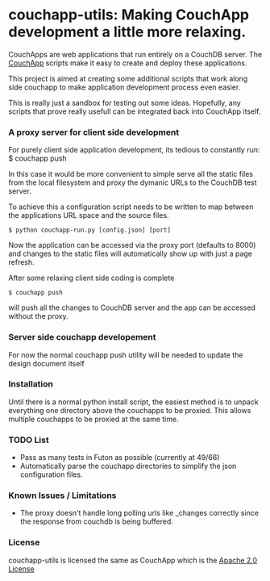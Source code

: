 # couchapp-utils: Making CouchApp development a little more relaxing.

CouchApps are web applications that run entirely on a CouchDB server. The [CouchApp](https://github.com/couchapp/couchapp) scripts make it easy to create and deploy these applications.

This project is aimed at creating some additional scripts that work along side couchapp to make application development process even easier.

This is really just a sandbox for testing out some ideas. Hopefully, any scripts that prove really usefull can be integrated back into CouchApp itself.

### A proxy server for client side development

For purely client side application development, its tedious to constantly run:
    $ couchapp push

In this case it would be more convenient to simple serve all the static files from the local filesystem and proxy the dymanic URLs to the CouchDB test server.

To achieve this a configuration script needs to be written to map between the applications URL space and the source files.

    $ python couchapp-run.py [config.json] [port]

Now the application can be accessed via the proxy port (defaults to 8000) and changes to the static files will automatically show up with just a page refresh.

After some relaxing client side coding is complete

    $ couchapp push

will push all the changes to CouchDB server and the app can be accessed without the proxy.

### Server side couchapp developement

For now the normal couchapp push utility will be needed to update the design document itself 

### Installation

Until there is a normal python install script, the easiest method is to unpack everything one directory above the couchapps to be proxied.
This allows multiple couchapps to be proxied at the same time.

### TODO List
- Pass as many tests in Futon as possible (currently at 49/66)
- Automatically parse the couchapp directories to simplify the json configuration files.
 
### Known Issues / Limitations
- The proxy doesn't handle long polling urls like _changes correctly since the response from couchdb is being buffered.
 
### License

couchapp-utils is licensed the same as CouchApp which is the [Apache 2.0 License](http://www.apache.org/licenses/LICENSE-2.0)


